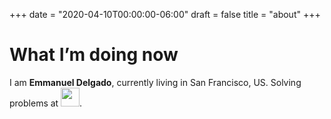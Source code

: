 +++
date = "2020-04-10T00:00:00-06:00"
draft = false
title = "about"
+++

# What I’m doing now
I am **Emmanuel Delgado**, currently living in San Francisco, US. Solving problems at
<a href="https://shopify.com"><img src="/shopify-icon.png" style="width: 30px; height: auto" /></a>.
